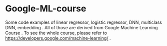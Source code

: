 # Google-ML-course
Some code examples of linear regressor, logistic regressor, DNN, multiclass DNN, embedding . 
All of those are derived from Google Machine Learning Course . 
To see the whole course, please refer to https://developers.google.com/machine-learning/ . 
